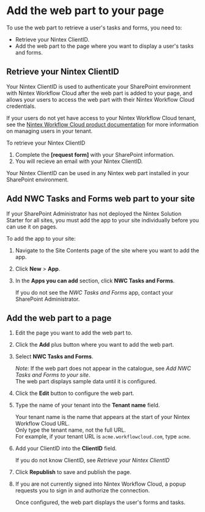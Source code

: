 # Add the web part to your page

To use the web part to retrieve a user's tasks and forms, you need to:
- Retrieve your Nintex ClientID.
- Add the web part to the page where you want to display a user's tasks and forms.

## Retrieve your Nintex ClientID
Your Nintex ClientID is used to authenticate your SharePoint environment with Nintex Workflow Cloud after the web part is added to your page, and allows your users to access the web part with their Nintex Workflow Cloud credentials. 

If your users do not yet have access to your Nintex Workflow Cloud tenant, see the [Nintex Workflow Cloud product documentation](https://help.nintex.com/en-US/nwc/Content/Settings/UserManagement.htm) for more information on managing users in your tenant.

To retrieve your Nintex ClientID
1. Complete the **[request form]** with your SharePoint information.
1. You will recieve an email with your Nintex ClientID.

Your Nintex ClientID can be used in any Nintex web part installed in your SharePoint environment. 

## Add NWC Tasks and Forms web part to your site
If your SharePoint Administrator has not deployed the Nintex Solution Starter for all sites, you must add the app to your site individually before you can use it on pages.

To add the app to your site:
1. Navigate to the Site Contents page of the site where you want to add the app.
1. Click **New** > **App**.
1. In the **Apps you can add** section, click **NWC Tasks and Forms**.
   
   If you do not see the _NWC Tasks and Forms_ app, contact your SharePoint Administrator.


## Add the web part to a page
1. Edit the page you want to add the web part to.
1. Click the **Add** plus button where you want to add the web part.
1. Select **NWC Tasks and Forms**.

   _Note:_ If the web part does not appear in the catalogue, see _Add NWC Tasks and Forms to your site_.  
   The web part displays sample data until it is configured.
1. Click the **Edit** button to configure the web part.
1. Type the name of your tenant into the **Tenant name** field.

   Your tenant name is the name that appears at the start of your Nintex Workflow Cloud URL.  
   Only type the tenant name, not the full URL.  
   For example, if your tenant URL is `acme.workflowcloud.com`, type `acme`.
1. Add your ClientID into the **ClientID** field.
   
   If you do not know ClientID, see _Retrieve your Nintex ClientID_
 
1. Click **Republish** to save and publish the page.
1. If you are not currently signed into Nintex Workflow Cloud, a popup requests you to sign in and authorize the connection.

   Once configured, the web part displays the user's forms and tasks.
